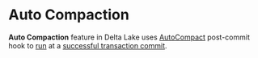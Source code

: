 # Auto Compaction

**Auto Compaction** feature in Delta Lake uses [AutoCompact](AutoCompact.md) post-commit hook to [run](AutoCompactBase.md#run) at a [successful transaction commit](../OptimisticTransactionImpl.md#registerPostCommitHook).
